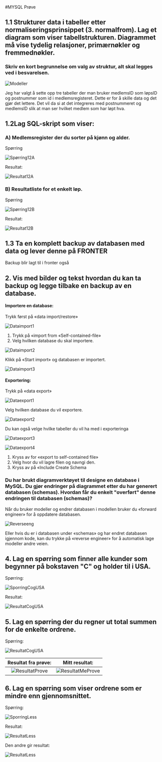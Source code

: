 #MYSQL Prøve



## 1.1 Strukturer data i tabeller etter normaliseringsprinsippet (3. normalfrom). Lag et diagram som viser tabellstrukturen. Diagrammet må vise tydelig relasjoner, primærnøkler og fremmednøkler. 

### Skriv en kort begrunnelse om valg av struktur, alt skal legges ved i besvarelsen.


![Modeller](img/modell.png)

Jeg har valgt å sette opp tre tabeller der man bruker medlemsID som løpsID og postnummer som id i medlemsregisteret. Dette er for å skille data og det gjør det lettere. Det vil da si at det integreres med postnummeret og medlemsID slik at man ser hvilket medlem som har løpt hva. 

## 1.2Lag SQL-skript som viser:	

### A) Medlemsregister der du sorter på kjønn og alder.
Spørring

![Spørring12A](img/sporring12A.png)

Resultat:
 
![Resultat12A](img/resultat12A.png)

### B) Resultatliste for et enkelt løp.

Spørring

![Spørring12B](img/sporring12B.png)

Resultat:
 
![Resultat12B](img/resultat12B.png) 

## 1.3 Ta en komplett backup av databasen med data og lever denne på FRONTER
Backup blir lagt til i fronter også

 
## 2. Vis med bilder og tekst hvordan du kan ta backup og legge tilbake en backup av en database.
#### Importere en database:
Trykk først på «data import/restore»

 ![Dataimport1](img/dataimport.png)
 

1.	Trykk på «import from «Self-contained-file»
2.	Velg hvilken database du skal importere.

![Dataimport2](img/importself.png)


Klikk på «Start import» og databasen er importert.

 ![Dataimport3](img/startimport.png)

#### Exportering:
Trykk på «data export»

![Dataexport1](img/dataexport.png)


Velg hvilken database du vil exportere. 

![Dataexport2](img/dataexport1.png)
 
Du kan også velge hvilke tabeller du vil ha med i exporteringa

![Dataexport3](img/exporttable.png)
 

 ![Dataexport4](img/exportdesc.png)

 
1.	Kryss av for «export to self-contained file» 
2.	Velg hvor du vil lagre filen og navngi den. 
3.	Kryss av på «Include Create Schema



### Du har brukt diagramverktøyet til designe en database i MySQL. Du gjør endringer på diagrammet etter du har generert databasen (schemas).  Hvordan får du enkelt "overført" denne endringen til databasen (schemas)?

Når du bruker modeller og endrer databasen i modellen bruker du «forward engineer» for å oppdatere databasen.

![Reverseeng](img/reverseeng.png)
 
Eller hvis du er i databasen under «schemas» og har endret databasen igjennom kode, kan du trykke på «reverse engineer» for å automatisk lage modeller andre veien. 
 

## 4. Lag en spørring som finner alle kunder som begynner på bokstaven "C" og holder til i USA. 

Spørring:

![SporringCogUSA](img/spørringCogUSA.png)


Resultat:
 
![ResultatCogUSA](img/resultatUsa.png)


## 5. Lag en spørring der du regner ut total summen for de enkelte ordrene. 
 
Spørring:

![ResultatCogUSA](img/sporringTotal.png)


| Resultat fra prøve:| Mitt resultat:|
| :-: | :-: |
| ![ResultatProve](img/resultat1Prove.png) | ![ResultatMeProve](img/resultatMeProve.png) |
          		 

## 6. Lag en spørring som viser ordrene som er mindre enn gjennomsnittet. 


Spørring:
 
![SporringLess](img/sporringGjennomsnitt.png)

Resultat:
  

![ResultatLess](img/resultatGjennomsnitt.png)


Den andre gir resultat: 
 
![ResultatLess](img/resultatgjennomsnitt2.png)
